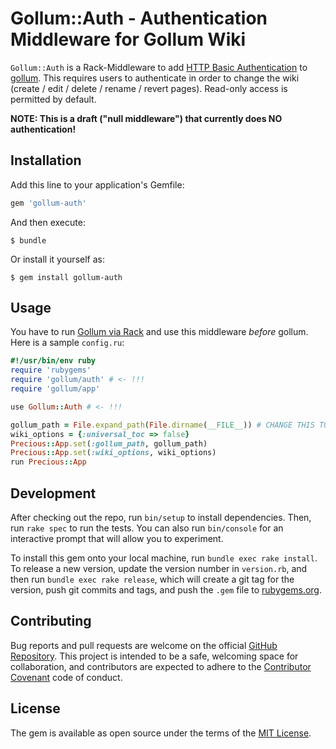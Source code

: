 # Gollum::Auth - Authentication Middleware for Gollum Wiki

`Gollum::Auth` is a Rack-Middleware to add
[HTTP Basic Authentication](https://en.wikipedia.org/wiki/Basic_access_authentication)
to
[gollum](https://github.com/gollum/gollum).
This requires users to authenticate in order to change the wiki (create /
edit / delete / rename / revert pages).
Read-only access is permitted by default.

**NOTE: This is a draft ("null middleware") that currently does NO authentication!**


## Installation

Add this line to your application's Gemfile:

```ruby
gem 'gollum-auth'
```

And then execute:

    $ bundle

Or install it yourself as:

    $ gem install gollum-auth


## Usage

You have to run
[Gollum via Rack](https://github.com/gollum/gollum/wiki/Gollum-via-Rack)
and use this middleware *before* gollum.
Here is a sample `config.ru`:

```ruby
#!/usr/bin/env ruby
require 'rubygems'
require 'gollum/auth' # <- !!!
require 'gollum/app'

use Gollum::Auth # <- !!!

gollum_path = File.expand_path(File.dirname(__FILE__)) # CHANGE THIS TO POINT TO YOUR OWN WIKI REPO
wiki_options = {:universal_toc => false}
Precious::App.set(:gollum_path, gollum_path)
Precious::App.set(:wiki_options, wiki_options)
run Precious::App
```


## Development

After checking out the repo, run `bin/setup` to install dependencies. Then, run `rake spec` to run the tests. You can also run `bin/console` for an interactive prompt that will allow you to experiment.

To install this gem onto your local machine, run `bundle exec rake install`. To release a new version, update the version number in `version.rb`, and then run `bundle exec rake release`, which will create a git tag for the version, push git commits and tags, and push the `.gem` file to [rubygems.org](https://rubygems.org).


## Contributing

Bug reports and pull requests are welcome on the official
[GitHub Repository](https://github.com/bjoernalbers/gollum-auth).
This project is intended to be a safe, welcoming space for collaboration, and
contributors are expected to adhere to the
[Contributor Covenant](http://contributor-covenant.org) code of conduct.


## License

The gem is available as open source under the terms of the
[MIT License](LICENSE.txt).
